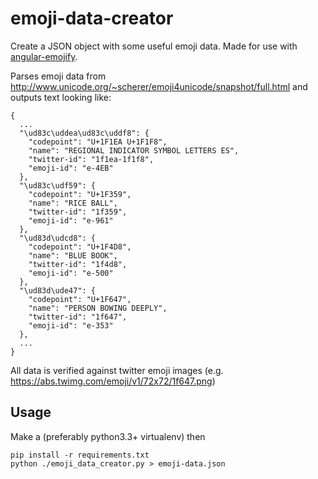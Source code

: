 emoji-data-creator
==================

Create a JSON object with some useful emoji data.  Made for use with [angular-emojify](https://github.com/code/angular-emojify).

Parses emoji data from http://www.unicode.org/~scherer/emoji4unicode/snapshot/full.html and outputs text looking like:

    {
      ...
      "\ud83c\uddea\ud83c\uddf8": {
        "codepoint": "U+1F1EA U+1F1F8",
        "name": "REGIONAL INDICATOR SYMBOL LETTERS ES",
        "twitter-id": "1f1ea-1f1f8",
        "emoji-id": "e-4EB"
      },
      "\ud83c\udf59": {
        "codepoint": "U+1F359",
        "name": "RICE BALL",
        "twitter-id": "1f359",
        "emoji-id": "e-961"
      },
      "\ud83d\udcd8": {
        "codepoint": "U+1F4D8",
        "name": "BLUE BOOK",
        "twitter-id": "1f4d8",
        "emoji-id": "e-500"
      },
      "\ud83d\ude47": {
        "codepoint": "U+1F647",
        "name": "PERSON BOWING DEEPLY",
        "twitter-id": "1f647",
        "emoji-id": "e-353"
      },
      ...
    }

All data is verified against twitter emoji images (e.g. https://abs.twimg.com/emoji/v1/72x72/1f647.png)

Usage
-----

Make a (preferably python3.3+ virtualenv) then

    pip install -r requirements.txt
    python ./emoji_data_creator.py > emoji-data.json
